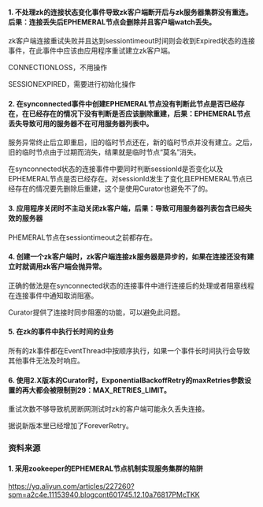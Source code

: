 
#### 1. 不处理zk的连接状态变化事件导致zk客户端断开后与zk服务器集群没有重连。后果：连接丢失后EPHEMERAL节点会删除并且客户端watch丢失。

zk客户端连接重试失败并且达到sessiontimeout时间则会收到Expired状态的连接事件，在此事件中应该由应用程序重试建立zk客户端。

CONNECTIONLOSS，不用操作

SESSIONEXPIRED，需要进行初始化操作

#### 2. 在synconnected事件中创建EPHEMERAL节点没有判断此节点是否已经存在，在已经存在的情况下没有判断是否应该删除重建，后果：EPHEMERAL节点丢失导致可用的服务器不在可用服务器列表中。
服务异常终止后立即重启，旧的临时节点还在，新的临时节点并没有建立。之后，旧的临时节点由于过期而消失，结果就是临时节点“莫名”消失。

在synconnected状态的连接事件中要同时判断sessionId是否变化以及EPHEMERAL节点是否已经存在。对sessionId发生了变化且EPHEMERAL节点已经存在的情况要先删除后重建，这个是使用Curator也避免不了的。

#### 3. 应用程序关闭时不主动关闭zk客户端，后果：导致可用服务器列表包含已经失效的服务器
PHEMERAL节点在sessiontimeout之前都存在。

#### 4. 创建一个zk客户端时，zk客户端连接zk服务器是异步的，如果在连接还没有建立时就调用zk客户端会抛异常。

正确的做法是在synconnected状态的连接事件中进行连接后的处理或者阻塞线程在连接事件中通知取消阻塞。

Curator提供了连接时同步阻塞的功能，可以避免此问题。

#### 5. 在zk的事件中执行长时间的业务
所有的zk事件都在EventThread中按顺序执行，如果一个事件长时间执行会导致其他事件无法及时响应。

#### 6. 使用2.X版本的Curator时，ExponentialBackoffRetry的maxRetries参数设置的再大都会被限制到29：MAX_RETRIES_LIMIT。
重试次数不够导致机房断网测试时zk的客户端可能永久丢失连接。

据说新版本里已经增加了ForeverRetry。

### 资料来源
#### 1. 采用zookeeper的EPHEMERAL节点机制实现服务集群的陷阱
https://yq.aliyun.com/articles/227260?spm=a2c4e.11153940.blogcont601745.12.10a76817PMcTKK
